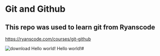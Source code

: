 # Git and Github

## This repo was used to learn git from Ryanscode

https://ryanscode.com/courses/git-github

![download](https://user-images.githubusercontent.com/113925293/229624671-2abf523c-0665-4fe5-91ac-faae212f717e.jpg)
Hello world!
Hello world!#
